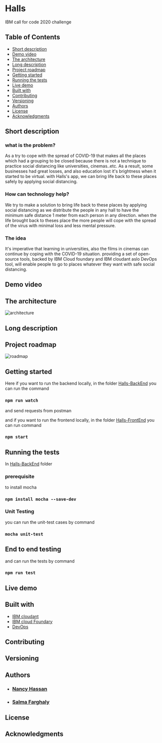 # Halls
IBM call for code 2020 challenge

## Table of Contents
* [Short description](#short-description)
* [Demo video](#demo-video)
* [The architecture](#the-architecture)
* [Long description](#long-description)
* [Project roadmap](#project-roadmap)
* [Getting started](#getting-started)
* [Running the tests](#running-the-tests)
* [Live demo](#live-demo)
* [Built with](#built-with)
* [Contributing](#contributing)
* [Versioning](#versioning)
* [Authors](#authors)
* [License](#license)
* [Acknowledgments](#acknowledgments)

## Short description
### what is the problem?
As a try to cope with the spread of COVID-19 that makes all the places which had a grouping to be closed because there is not a technique to practice social distancing like universities, cinemas..etc. As a result, some businesses had great losses, and also education lost it's brightness when it started to be virtual. with Halls's app, we can bring life back to these places safely by applying social distancing.


### How can technology help?
We try to make a solution to bring life back to these places by applying social distancing as we distribute the people in any hall to have the minimum safe distance 1 meter from each person in any direction. when the life brought back to theses place the more people will cope with the spread of the virus with minimal loss and less mental pressure.

### The idea
It's imperative that learning in universities, also the films in cinemas can continue by coping with the COVID-19 situation. providing a set of open-source tools, backed by IBM Cloud foundary and IBM cloudant aslo DevOps tool, will enable people to go to places whatever they want with safe social distancing.


## Demo video

## The architecture
![architecture](https://github.com/SalmaFarghaly/Halls/blob/master/architecture.jpg)
## Long description

## Project roadmap
![roadmap](https://github.com/SalmaFarghaly/Halls/blob/master/roadmap.jpg)

## Getting started

Here if you want to run the backend locally, in the folder [Halls-BackEnd](https://github.com/SalmaFarghaly/Halls/Halls-BackEnd)
you can  run the command 
### `npm run watch ` 
and send requests from postman

and if you want to run the frontend locally, in the folder [Halls-FrontEnd](https://github.com/SalmaFarghaly/Halls/Halls-FrontEnd/Halls-FrontEnd)
you can  run command 
### `npm start ` 

## Running the tests
In [Halls-BackEnd](https://github.com/SalmaFarghaly/Halls/Halls-BackEnd) folder 

### prerequisite
to install mocha
### `npm install mocha --save-dev `

### Unit Testing
you can run the unit-test cases by command
### ` mocha unit-test `

## End to end testing
and can run the tests by command
### ` npm run test `

## Live demo

## Built with
* [IBM cloudant](https://cloud.ibm.com/catalog?search=cloudant#search_results)
* [IBM cloud Foundary](https://cloud.ibm.com/catalog?search=cloud%20foundry#search_results)
* [DevOps](https://cloud.ibm.com/devops/toolchains)

## Contributing

## Versioning
## Authors

* ### [Nancy Hassan](https://github.com/nancy9taya)
* ### [Salma Farghaly](https://github.com/SalmaFarghaly)
## License
## Acknowledgments
